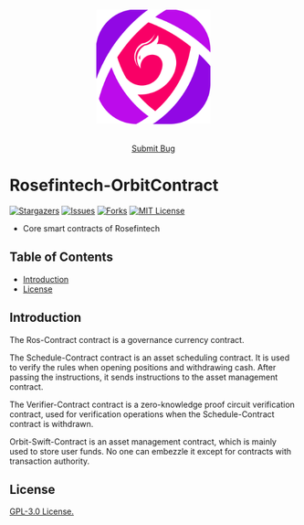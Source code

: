 


<!-- PROJECT LOGO -->
<br />

<p align="center">
  <a href="https://github.com/Rosefintech/Rosefintech-OrbitContract/blob/main/images/Rosefintech.png">
    <img src="https://github.com/Rosefintech/Rosefintech-OrbitContract/blob/main/images/Rosefintech.png" alt="Logo" width="200" height="200">
  </a>

[comment]: <> (<h3 align="center">Rosefintech-OrbitContract </h3>)
  <p align="center">
    <br />
    <a href="https://github.com/Rosefintech/Rosefintech-OrbitContract/issues">Submit Bug</a>
  </p>

# Rosefintech-OrbitContract
<!-- PROJECT SHIELDS -->
[![Stargazers][stars-shield]][stars-url]
[![Issues][issues-shield]][issues-url]
[![Forks][forks-shield]][forks-url]
[![MIT License][license-shield]][license-url]


- Core smart contracts of Rosefintech

## Table of Contents


- [Introduction](#introduction)
- [License](#license)


## Introduction
   
  The Ros-Contract contract is a governance currency contract.

  The Schedule-Contract contract is an asset scheduling contract. It is used to verify the rules when opening positions and withdrawing cash. After passing the instructions, it sends instructions to the asset management contract.

  The Verifier-Contract contract is a zero-knowledge proof circuit verification contract, used for verification operations when the Schedule-Contract contract is withdrawn.

  Orbit-Swift-Contract is an asset management contract, which is mainly used to store user funds. No one can embezzle it except for contracts with transaction authority.
    


## License

[GPL-3.0 License.][license-url]

<!-- links -->
[your-project-path]:https://github.com/Rosefintech/Rosefintech-OrbitContract
[stars-shield]: https://img.shields.io/github/stars/Rosefintech/Rosefintech-OrbitContract
[stars-url]: https://github.com/Rosefintech/Rosefintech-OrbitContract/stargazers
[issues-shield]: https://img.shields.io/github/issues/Rosefintech/Rosefintech-OrbitContract
[issues-url]: https://github.com/Rosefintech/Rosefintech-OrbitContract/issues
[license-shield]: https://img.shields.io/github/license/Rosefintech/Rosefintech-OrbitContract
[license-url]: https://github.com/Rosefintech/Rosefintech-OrbitContract/blob/main/LICENSE
[forks-shield]: https://img.shields.io/github/forks/Rosefintech/Rosefintech-OrbitContract
[forks-url]: https://github.com/Rosefintech/Rosefintech-OrbitContract/network/members